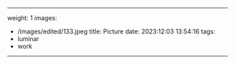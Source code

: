 
---
weight: 1
images:
- /images/edited/133.jpeg
title: Picture
date: 2023:12:03 13:54:16
tags:
- luminar
- work
---